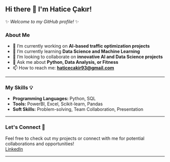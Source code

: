 ## Hi there 👋 I'm Hatice Çakır!  

✨ _Welcome to my GitHub profile!_ ✨  

### About Me  
- 🔭 I’m currently working on **AI-based traffic optimization projects**  
- 🌱 I’m currently learning **Data Science and Machine Learning**  
- 👯 I’m looking to collaborate on **innovative AI and Data Science projects**  
- 💬 Ask me about **Python, Data Analysis, or Fitness**  
- 📫 How to reach me: **[haticecakir93@gmail.com](mailto:haticecakir93@gmail.com)**  

---

### My Skills 💡  
- **Programming Languages:** Python, SQL  
- **Tools:** PowerBI, Excel, Scikit-learn, Pandas  
- **Soft Skills:** Problem-solving, Team Collaboration, Presentation  

---

### Let's Connect 🌟  
Feel free to check out my projects or connect with me for potential collaborations and opportunities!  
[LinkedIn](https://www.linkedin.com/in/haticecakir)

---
